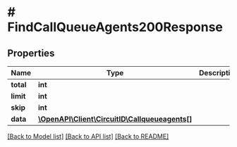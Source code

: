 # # FindCallQueueAgents200Response

## Properties

Name | Type | Description | Notes
------------ | ------------- | ------------- | -------------
**total** | **int** |  |
**limit** | **int** |  |
**skip** | **int** |  |
**data** | [**\OpenAPI\Client\CircuitID\Callqueueagents[]**](Callqueueagents.md) |  |

[[Back to Model list]](../../README.md#models) [[Back to API list]](../../README.md#endpoints) [[Back to README]](../../README.md)

